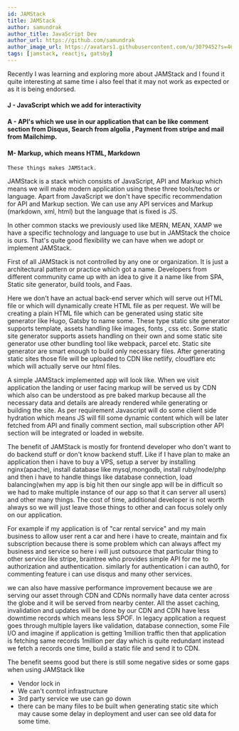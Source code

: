 ```yaml
---
id: JAMStack
title: JAMStack
author: samundrak
author_title: JavaScript Dev
author_url: https://github.com/samundrak
author_image_url: https://avatars1.githubusercontent.com/u/3079452?s=460&u=e5bd48488cb71b665ea5403192c6b8a963644a08&v=4
tags: [jamstack, reactjs, gatsby]
---
```


Recently I was learning and exploring more about JAMStack and I found it quite interesting at same time i also feel that it may not work as expected or as it is being endorsed.

#### J - JavaScript which we add for interactivity

#### A - API's which we use in our application that can be like comment section from Disqus, Search from algolia , Payment from stripe and mail from Mailchimp.

#### M- Markup, which means HTML, Markdown

<!--truncate-->

```
These things makes JAMStack.
```

JAMStack is a stack which consists of JavaScript, API and Markup which means we will make modern application using these three tools/techs or language.
Apart from JavaScript we don't have specific recommendation for API and Markup section. We can use any API services and Markup (markdown, xml, html) but the language that is fixed is JS.

In other common stacks we previously used like MERN, MEAN, XAMP we have a specific technology and language to use but in JAMStack the choice is ours.
That's quite good flexibility we can have when we adopt or implement JAMStack.

First of all JAMStack is not controlled by any one or organization. It is just a architectural pattern or practice which got a name. Developers from different community came up with an idea to give it a name like from SPA, Static site generator, build tools, and Faas.

Here we don't have an actual back-end server which will serve out HTML file or which will dynamically create HTML file as per request. We will be creating a plain HTML file which can be generated using static site generator like Hugo, Gatsby to name some. These type static site generator supports template, assets handling like images, fonts , css etc. Some static site generator supports assets handling on their own and some static site generator use other bundling tool like webpack, parcel etc. Static site generator are smart enough to build only necessary files. After generating static sites those file will be uploaded to CDN like netlify, cloudflare etc which will actually serve our html files.

A simple JAMStack implemented app will look like.
When we visit application the landing or user facing markup will be served us by CDN which also can be understood as pre baked markup because all the necessary data and details are already rendered while generating or building the site. As per requirement Javascript will do some client side hydration which means JS will fill some dynamic content which will be later fetched from API and finally comment section, mail subscription other API section will be integrated or loaded in website.

The benefit of JAMStack is mostly for frontend developer who don't want to do backend stuff or don't know backend stuff. Like if I have plan to make an application then i have to buy a VPS, setup a server by installing nginx(apache), install database like mysql,mongodb, install ruby/node/php and then i have to handle things like database connection, load balancing(when my app is big hit then our single app will be in difficult so we had to make multiple instance of our app so that it can server all users) and other many things. The cost of time, additional developer is not worth always so we will just leave those things to other and can focus solely only on our application.

For example if my application is of "car rental service" and my main business to allow user rent a car and here i have to create, maintain and fix subscription because there is some problem which can always affect my business and service so here i will just outsource that particular thing to other service like stripe, braintree who provides simple API for me to authorization and authentication. similarly for authentication i can auth0, for commenting feature i can use disqus and many other services.

we can also have massive performance improvement because we are serving our asset through CDN and CDNs normally have data center across the globe and it will be served from nearby center. All the asset caching, invalidation and updates will be done by our CDN and CDN have less downtime records which means less SPOF.
In legacy application a request goes through multiple layers like validation, database connection, some File I/O and imagine if application is getting 1million traffic then that application is fetching same records 1million per day which is quite redundant instead we fetch a records one time, build a static file and send it to CDN.

The benefit seems good but there is still some negative sides or some gaps when using JAMStack like

- Vendor lock in
- We can't control infrastructure
- 3rd party service we use can go down
- there can be many files to be built when generating static site which may cause some delay in deployment and user can see old data for some time.
